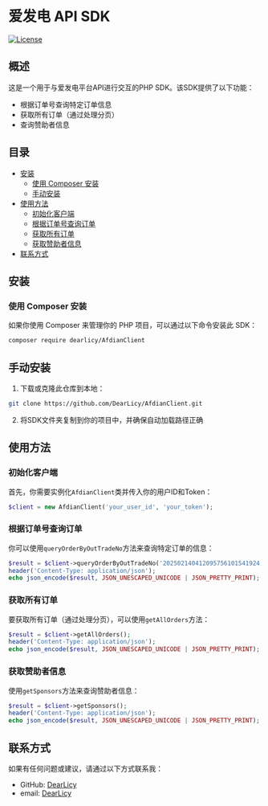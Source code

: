 # 爱发电 API SDK

[![License](https://img.shields.io/badge/license-MIT-blue.svg)](LICENSE)

## 概述

这是一个用于与爱发电平台API进行交互的PHP SDK。该SDK提供了以下功能：

- 根据订单号查询特定订单信息
- 获取所有订单（通过处理分页）
- 查询赞助者信息

## 目录

- [安装](#安装)
  - [使用 Composer 安装](#使用-composer-安装)
  - [手动安装](#手动安装)
- [使用方法](#使用方法)
  - [初始化客户端](#初始化客户端)
  - [根据订单号查询订单](#根据订单号查询订单)
  - [获取所有订单](#获取所有订单)
  - [获取赞助者信息](#获取赞助者信息)
- [联系方式](#联系方式)

## 安装

### 使用 Composer 安装

如果你使用 Composer 来管理你的 PHP 项目，可以通过以下命令安装此 SDK：

```bash
composer require dearlicy/AfdianClient
```

## 手动安装

1. 下载或克隆此仓库到本地：
```bash
git clone https://github.com/DearLicy/AfdianClient.git
```
2. 将SDK文件夹复制到你的项目中，并确保自动加载路径正确

## 使用方法

### 初始化客户端

首先，你需要实例化`AfdianClient`类并传入你的用户ID和Token：

```php
$client = new AfdianClient('your_user_id', 'your_token');
```

### 根据订单号查询订单

你可以使用`queryOrderByOutTradeNo`方法来查询特定订单的信息：

```php
$result = $client->queryOrderByOutTradeNo('202502140412095756101541924');
header('Content-Type: application/json');
echo json_encode($result, JSON_UNESCAPED_UNICODE | JSON_PRETTY_PRINT);
```

### 获取所有订单

要获取所有订单（通过处理分页），可以使用`getAllOrders`方法：

```php
$result = $client->getAllOrders();
header('Content-Type: application/json');
echo json_encode($result, JSON_UNESCAPED_UNICODE | JSON_PRETTY_PRINT);
```

### 获取赞助者信息

使用`getSponsors`方法来查询赞助者信息：

```php
$result = $client->getSponsors();
header('Content-Type: application/json');
echo json_encode($result, JSON_UNESCAPED_UNICODE | JSON_PRETTY_PRINT);
```

## 联系方式

如果有任何问题或建议，请通过以下方式联系我：

* GitHub: [DearLicy](https://github.com/DearLicy)
* email: [DearLicy](mailto:DearLicy@gmail.com)
